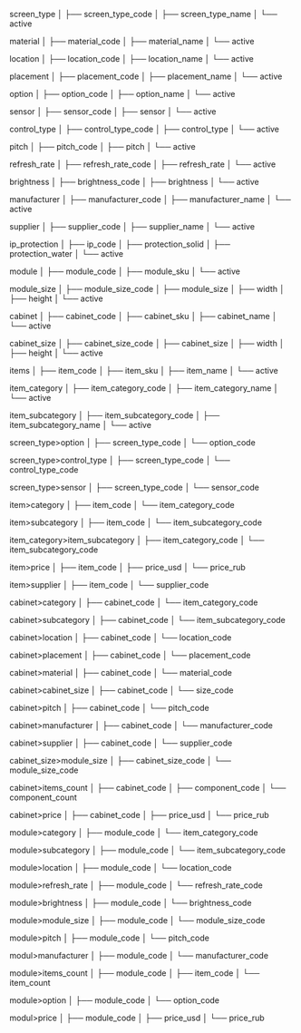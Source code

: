 screen_type
│   ├── screen_type_code
│   ├── screen_type_name
│   └── active

material
│   ├── material_code
│   ├── material_name
│   └── active

location
│   ├── location_code
│   ├── location_name
│   └── active

placement
│   ├── placement_code
│   ├── placement_name
│   └── active

option
│   ├── option_code
│   ├── option_name
│   └── active

sensor
│   ├── sensor_code
│   ├── sensor
│   └── active


control_type
│   ├── control_type_code
│   ├── control_type
│   └── active

pitch
│   ├── pitch_code
│   ├── pitch
│   └── active

refresh_rate
│   ├── refresh_rate_code
│   ├── refresh_rate
│   └── active

brightness
│   ├── brightness_code
│   ├── brightness
│   └── active


manufacturer
│   ├── manufacturer_code
│   ├── manufacturer_name
│   └── active

supplier
│   ├── supplier_code
│   ├── supplier_name
│   └── active

ip_protection
│   ├── ip_code
│   ├── protection_solid
│   ├── protection_water
│   └── active

module
│   ├── module_code
│   ├── module_sku
│   └── active

module_size
│   ├── module_size_code
│   ├── module_size
│   ├── width
│   ├── height
│   └── active

cabinet
│   ├── cabinet_code
│   ├── cabinet_sku
│   ├── cabinet_name
│   └── active

cabinet_size
│   ├── cabinet_size_code
│   ├── cabinet_size
│   ├── width
│   ├── height
│   └── active

items
│   ├── item_code
│   ├── item_sku
│   ├── item_name
│   └── active

item_category
│   ├── item_category_code
│   ├── item_category_name
│   └── active

item_subcategory
│   ├── item_subcategory_code
│   ├── item_subcategory_name
│   └── active

<!-- Таблицы связей -->
screen_type>option
│   ├── screen_type_code
│   └── option_code

screen_type>control_type
│   ├── screen_type_code
│   └── control_type_code

screen_type>sensor
│   ├── screen_type_code
│   └── sensor_code

item>category
│   ├── item_code
│   └── item_category_code

item>subcategory
│   ├── item_code
│   └── item_subcategory_code

item_category>item_subcategory
│   ├── item_category_code
│   └── item_subcategory_code

item>price
│   ├── item_code
│   ├── price_usd
│   └── price_rub

item>supplier
│   ├── item_code
│   └── supplier_code

cabinet>category
│   ├── cabinet_code
│   └── item_category_code

cabinet>subcategory
│   ├── cabinet_code
│   └── item_subcategory_code

cabinet>location
│   ├── cabinet_code
│   └── location_code

cabinet>placement
│   ├── cabinet_code
│   └── placement_code

cabinet>material
│   ├── cabinet_code
│   └── material_code

cabinet>cabinet_size
│   ├── cabinet_code
│   └── size_code

cabinet>pitch
│   ├── cabinet_code
│   └── pitch_code

cabinet>manufacturer
│   ├── cabinet_code
│   └── manufacturer_code

cabinet>supplier
│   ├── cabinet_code
│   └── supplier_code

cabinet_size>module_size
│   ├── cabinet_size_code
│   └── module_size_code

cabinet>items_count
│   ├── cabinet_code
│   ├── component_code
│   └── component_count

cabinet>price
│   ├── cabinet_code
│   ├── price_usd
│   └── price_rub

module>category
│   ├── module_code
│   └── item_category_code

module>subcategory
│   ├── module_code
│   └── item_subcategory_code

module>location
│   ├── module_code
│   └── location_code

module>refresh_rate
│   ├── module_code
│   └── refresh_rate_code

module>brightness
│   ├── module_code
│   └── brightness_code

module>module_size
│   ├── module_code
│   └── module_size_code

module>pitch
│   ├── module_code
│   └── pitch_code

modul>manufacturer
│   ├── module_code
│   └── manufacturer_code

module>items_count
│   ├── module_code
│   ├── item_code
│   └── item_count

module>option
│   ├── module_code
│   └── option_code

modul>price
│   ├── module_code
│   ├── price_usd
│   └── price_rub


















